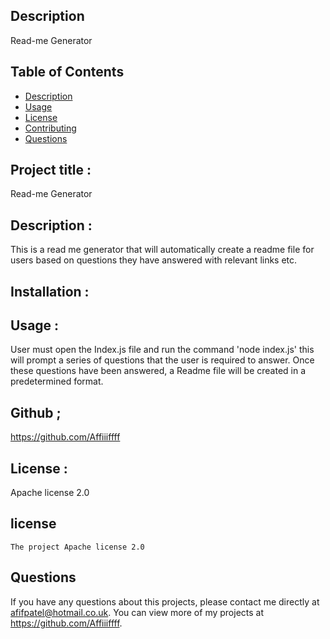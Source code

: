 ## Description

Read-me Generator

## Table of Contents

- [Description](#Description)
- [Usage](#Usage)
- [License](#license)
- [Contributing](#Contributing)
- [Questions](#questions)

## Project title :

Read-me Generator

## Description :

This is a read me generator that will automatically create a readme file for users based on questions they have answered with relevant links etc.

## Installation :

## Usage :

User must open the Index.js file and run the command 'node index.js'
this will prompt a series of questions that the user is required to answer.
Once these questions have been answered, a Readme file will be created in a predetermined format.

## Github ;

https://github.com/Affiiiffff

## License :

Apache license 2.0

## license

    The project Apache license 2.0

## Questions

If you have any questions about this projects, please contact me directly at afifpatel@hotmail.co.uk. You can view more of my projects at https://github.com/Affiiiffff.
